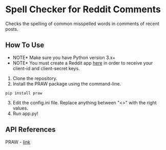 # Spell Checker for Reddit Comments
Checks the spelling of common misspelled words in comments of recent posts.

## How To Use
- NOTE* Make sure you have Python version 3.x+
- NOTE* You must create a Reddit app [here](https://www.reddit.com/prefs/apps/) in order to receive your client-id and client-secret keys.

1. Clone the repository.
2. Install the PRAW package using the command-line.
```
pip install praw
```
3. Edit the config.ini file. Replace anything between "<>" with the right values.
4. Run app.py!

## API References
PRAW - [link](https://github.com/praw-dev/praw)
